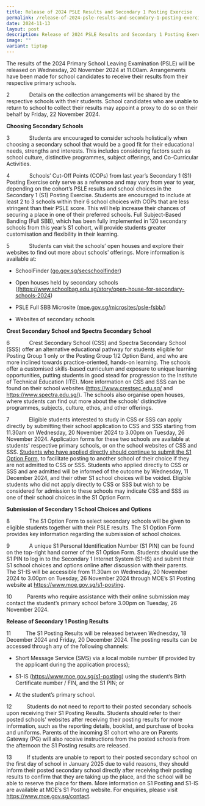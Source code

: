 ```yaml
---
title: Release of 2024 PSLE Results and Secondary 1 Posting Exercise
permalink: /release-of-2024-psle-results-and-secondary-1-posting-exercise/
date: 2024-11-13
layout: post
description: Release of 2024 PSLE Results and Secondary 1 Posting Exercise
image: ""
variant: tiptap
---
```

<p>The results of the 2024 Primary School Leaving Examination (PSLE) will
be released on Wednesday, 20 November 2024 at 11.00am. Arrangements have
been made for school candidates to receive their results from their respective
primary schools.</p>
<p>2&nbsp;&nbsp;&nbsp;&nbsp;&nbsp;&nbsp;&nbsp;&nbsp;&nbsp;&nbsp;&nbsp;&nbsp;
Details on the collection arrangements will be shared by the respective
schools with their students. School candidates who are unable to return
to school to collect their results may appoint a proxy to do so on their
behalf by Friday, 22 November 2024.&nbsp;</p>
<p><strong>Choosing Secondary Schools</strong>
</p>
<p>3&nbsp;&nbsp;&nbsp;&nbsp;&nbsp;&nbsp;&nbsp;&nbsp;&nbsp;&nbsp;&nbsp;&nbsp;
Students are encouraged to consider schools holistically when choosing
a secondary school that would be a good fit for their educational needs,
strengths and interests. This includes considering factors such as school
culture, distinctive programmes, subject offerings, and Co-Curricular Activities.</p>
<p>4&nbsp;&nbsp;&nbsp;&nbsp;&nbsp;&nbsp;&nbsp;&nbsp;&nbsp;&nbsp;&nbsp;&nbsp;
Schools’ Cut-Off Points (COPs) from last year’s Secondary 1 (S1) Posting
Exercise only serve as a reference and may vary from year to year, depending
on the cohort’s PSLE results and school choices in the Secondary 1 (S1)
Posting Exercise. Students are encouraged to include at least 2 to 3 schools
within their 6 school choices with COPs that are less stringent than their
PSLE score. This will help increase their chances of securing a place in
one of their preferred schools. Full Subject-Based Banding (Full SBB),
which has been fully implemented in 120 secondary schools from this year’s
S1 cohort, will provide students greater customisation and flexibility
in their learning.</p>
<p>5&nbsp;&nbsp;&nbsp;&nbsp;&nbsp;&nbsp;&nbsp;&nbsp;&nbsp;&nbsp;&nbsp;&nbsp;
Students can visit the schools’ open houses and explore their websites
to find out more about schools’ offerings. More information is available
at:</p>
<ul data-tight="true" class="tight">
<li>
<p>SchoolFinder (<a href="https://go.gov.sg/secschoolfinder" rel="noopener noreferrer nofollow" target="_blank"><u>go.gov.sg/secschoolfinder</u></a>)</p>
</li>
<li>
<p>Open houses held by secondary schools (<a href="(https://www.schoolbag.edu.sg/story/open-house-for-secondary-schools-2024" rel="noopener nofollow" target="_blank">(https://www.schoolbag.edu.sg/story/open-house-for-secondary-schools-2024</a>)</p>
</li>
<li>
<p>PSLE Full SBB Microsite (<a href="moe.gov.sg/microsites/psle-fsbb/" rel="noopener nofollow" target="_blank">moe.gov.sg/microsites/psle-fsbb/</a>)</p>
</li>
<li>
<p>Websites of secondary schools</p>
</li>
</ul>
<p><strong>Crest Secondary School and Spectra Secondary School</strong>
</p>
<p>6&nbsp;&nbsp;&nbsp;&nbsp;&nbsp;&nbsp;&nbsp;&nbsp;&nbsp;&nbsp;&nbsp;&nbsp;
Crest Secondary School (CSS) and Spectra Secondary School (SSS) offer an
alternative educational pathway for students eligible for Posting Group
1 only or the Posting Group 1/2 Option Band, and who are more inclined
towards practice-oriented, hands-on learning. The schools offer a customised
skills-based curriculum and exposure to unique learning opportunities,
putting students in good stead for progression to the Institute of Technical
Education (ITE). More information on CSS and SSS can be found on their
school websites (<a href="https://www.crestsec.edu.sg/" rel="noopener nofollow" target="_blank">https://www.crestsec.edu.sg/</a> and
<a href="https://www.spectra.edu.sg/" rel="noopener nofollow" target="_blank">https://www.spectra.edu.sg/</a>). The schools also organise open houses,
where students can find out more about the schools’ distinctive programmes,
subjects, culture, ethos, and other offerings.</p>
<p>7&nbsp;&nbsp;&nbsp;&nbsp;&nbsp;&nbsp;&nbsp;&nbsp;&nbsp;&nbsp;&nbsp;&nbsp;
Eligible students interested to study in CSS or SSS can apply directly
by submitting their school application to CSS and SSS starting from 11.30am
on Wednesday, 20 November 2024 to 3.00pm on Tuesday, 26 November 2024.
Application forms for these two schools are available at students’ respective
primary schools, or on the school websites of CSS and SSS. <u>Students who have applied directly should continue to submit the S1 Option Form</u>,
to facilitate posting to another school of their choice if they are not
admitted to CSS or SSS. Students who applied directly to CSS or SSS and
are admitted will be informed of the outcome by Wednesday, 11 December
2024, and their other S1 school choices will be voided. Eligible students
who did not apply directly to CSS or SSS but wish to be considered for
admission to these schools may indicate CSS and SSS as one of their school
choices in the S1 Option Form.</p>
<p><strong>Submission of Secondary 1 School Choices and Options</strong>
</p>
<p>8&nbsp;&nbsp;&nbsp;&nbsp;&nbsp;&nbsp;&nbsp;&nbsp;&nbsp;&nbsp;&nbsp;&nbsp;
The S1 Option Form to select secondary schools will be given to eligible
students together with their PSLE results. The S1 Option Form provides
key information regarding the submission of school choices.</p>
<p>9&nbsp;&nbsp;&nbsp;&nbsp;&nbsp;&nbsp;&nbsp;&nbsp;&nbsp;&nbsp;&nbsp;&nbsp;
A unique S1 Personal Identification Number (S1 PIN) can be found on the
top-right hand corner of the S1 Option Form. Students should use the S1
PIN to log in to the Secondary 1 Internet System (S1-IS) and submit their
S1 school choices and options online after discussion with their parents.
The S1-IS will be accessible from 11.30am on Wednesday, 20 November 2024
to 3.00pm on Tuesday, 26 November 2024 through MOE’s S1 Posting website
at <a href="https://www.moe.gov.sg/s1-posting" rel="noopener nofollow" target="_blank">https://www.moe.gov.sg/s1-posting</a>.</p>
<p>10&nbsp;&nbsp;&nbsp;&nbsp;&nbsp;&nbsp;&nbsp;&nbsp;&nbsp; Parents who require
assistance with their online submission may contact the student’s primary
school before 3.00pm on Tuesday, 26 November 2024.</p>
<p><strong>Release of Secondary 1 Posting Results</strong>
</p>
<p>11&nbsp;&nbsp;&nbsp;&nbsp;&nbsp;&nbsp;&nbsp;&nbsp;&nbsp; The S1 Posting
Results will be released between Wednesday, 18 December 2024 and Friday,
20 December 2024. The posting results can be accessed through any of the
following channels:</p>
<ul data-tight="true" class="tight">
<li>
<p>Short Message Service (SMS) via a local mobile number (if provided by
the applicant during the application process);</p>
</li>
<li>
<p>S1-IS (<a href="https://www.moe.gov.sg/s1-posting" rel="noopener nofollow" target="_blank">https://www.moe.gov.sg/s1-posting</a>)
using the student’s Birth Certificate number / FIN, and the S1 PIN; or</p>
</li>
<li>
<p>At the student’s primary school.</p>
</li>
</ul>
<p>12&nbsp;&nbsp;&nbsp;&nbsp;&nbsp;&nbsp;&nbsp;&nbsp;&nbsp; Students do not
need to report to their posted secondary schools upon receiving their S1
Posting Results. Students should refer to their posted schools’ websites
after receiving their posting results for more information, such as the
reporting details, booklist, and purchase of books and uniforms. Parents
of the incoming S1 cohort who are on Parents Gateway (PG) will also receive
instructions from the posted schools from the afternoon the S1 Posting
results are released.</p>
<p>13&nbsp;&nbsp;&nbsp;&nbsp;&nbsp;&nbsp;&nbsp;&nbsp;&nbsp; If students are
unable to report to their posted secondary school on the first day of school
in January 2025 due to valid reasons, they should inform their posted secondary
school directly after receiving their posting results to confirm that they
are taking up the place, and the school will be able to reserve the place
for them. More information on S1 Posting and S1-IS are available at MOE’s&nbsp;S1
Posting website. For enquiries, please visit <a href="https://www.moe.gov.sg/contact" rel="noopener nofollow" target="_blank">https://www.moe.gov.sg/contact</a>.</p>